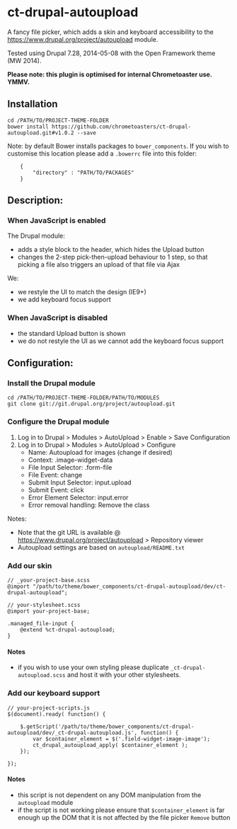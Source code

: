 # ct-drupal-autoupload

A fancy file picker, which adds a skin and keyboard accessibility to the https://www.drupal.org/project/autoupload module.

Tested using Drupal 7.28, 2014-05-08 with the Open Framework theme (MW 2014).

__Please note: this plugin is optimised for internal Chrometoaster use. YMMV.__

## Installation

    cd /PATH/TO/PROJECT-THEME-FOLDER
    bower install https://github.com/chrometoasters/ct-drupal-autoupload.git#v1.0.2 --save

Note: by default Bower installs packages to `bower_components`. If you wish to customise this location please add a `.bowerrc` file into this folder:

        {
            "directory" : "PATH/TO/PACKAGES"
        }

## Description:

### When JavaScript is enabled

The Drupal module:

* adds a style block to the header, which hides the Upload button
* changes the 2-step pick-then-upload behaviour to 1 step, so that picking a file also triggers an upload of that file via Ajax

We:

* we restyle the UI to match the design (IE9+)
* we add keyboard focus support

### When JavaScript is disabled

* the standard Upload button is shown
* we do not restyle the UI as we cannot add the keyboard focus support

## Configuration:

### Install the Drupal module

    cd /PATH/TO/PROJECT-THEME-FOLDER/PATH/TO/MODULES
    git clone git://git.drupal.org/project/autoupload.git

### Configure the Drupal module

1. Log in to Drupal > Modules > AutoUpload > Enable > Save Configuration
1. Log in to Drupal > Modules > AutoUpload > Configure
    * Name: Autoupload for images (change if desired)
    * Context: .image-widget-data
    * File Input Selector: .form-file
    * File Event: change
    * Submit Input Selector: input.upload
    * Submit Event: click
    * Error Element Selector: input.error
    * Error removal handling: Remove the class

Notes:

* Note that the git URL is available @ https://www.drupal.org/project/autoupload > Repository viewer
* Autoupload settings are based on `autoupload/README.txt`

### Add our skin

    // _your-project-base.scss
    @import "/path/to/theme/bower_components/ct-drupal-autoupload/dev/ct-drupal-autoupload";

    // your-stylesheet.scss
    @import your-project-base;

    .managed_file-input {
        @extend %ct-drupal-autoupload;
    }

#### Notes

* if you wish to use your own styling please duplicate `_ct-drupal-autoupload.scss` and host it with your other stylesheets.

### Add our keyboard support

    // your-project-scripts.js
    $(document).ready( function() {

        $.getScript('/path/to/theme/bower_components/ct-drupal-autoupload/dev/_ct-drupal-autoupload.js', function() {
            var $container_element = $('.field-widget-image-image');
            ct_drupal_autoupload_apply( $container_element );
        });

    });

#### Notes

* this script is not dependent on any DOM manipulation from the `autoupload` module
* if the script is not working please ensure that `$container_element` is far enough up the DOM that it is not affected by the file picker `Remove` button
